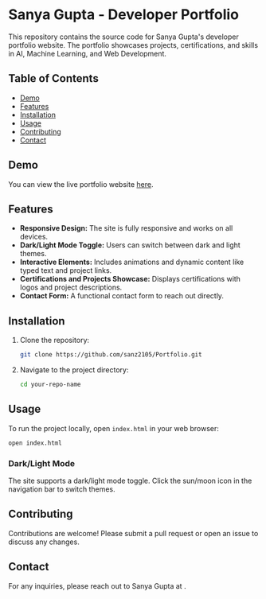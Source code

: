 # Sanya Gupta - Developer Portfolio

This repository contains the source code for Sanya Gupta's developer portfolio website. The portfolio showcases projects, certifications, and skills in AI, Machine Learning, and Web Development.

## Table of Contents
- [Demo](#demo)
- [Features](#features)
- [Installation](#installation)
- [Usage](#usage)
- [Contributing](#contributing)
- [Contact](#contact)

## Demo
You can view the live portfolio website [here](#).

## Features
- **Responsive Design:** The site is fully responsive and works on all devices.
- **Dark/Light Mode Toggle:** Users can switch between dark and light themes.
- **Interactive Elements:** Includes animations and dynamic content like typed text and project links.
- **Certifications and Projects Showcase:** Displays certifications with logos and project descriptions.
- **Contact Form:** A functional contact form to reach out directly.

## Installation
1. Clone the repository:
   ```bash
   git clone https://github.com/sanz2105/Portfolio.git
   ```
2. Navigate to the project directory:
   ```bash
   cd your-repo-name
   ```

## Usage
To run the project locally, open `index.html` in your web browser:
```bash
open index.html
```

### Dark/Light Mode
The site supports a dark/light mode toggle. Click the sun/moon icon in the navigation bar to switch themes.

## Contributing
Contributions are welcome! Please submit a pull request or open an issue to discuss any changes.

## Contact
For any inquiries, please reach out to Sanya Gupta at [](mailto:guptasanya069@gmail.com).
